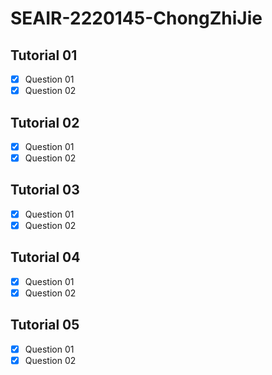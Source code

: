 # SEAIR-2220145-ChongZhiJie
## Tutorial 01
- [x] Question 01
- [X] Question 02
## Tutorial 02
- [x] Question 01
- [X] Question 02
## Tutorial 03
- [x] Question 01
- [X] Question 02
## Tutorial 04
- [X] Question 01
- [X] Question 02
## Tutorial 05
- [X] Question 01
- [X] Question 02

